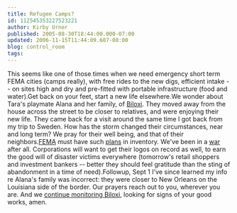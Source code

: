 ```yaml
---
title: Refugee Camps?
id: 112545353227523221
author: Kirby Urner
published: 2005-08-30T18:44:00.000-07:00
updated: 2006-11-15T11:44:09.687-08:00
blog: control_room
tags: 
---
```


This seems like one of those times when we need emergency short term FEMA cities (camps really), with free rides to the new digs, efficient intake -- on sites high and dry and pre-fitted with portable infrastructure (food and water).Get back on your feet, start a new life elsewhere.We wonder about Tara's playmate Alana and her family, of [Biloxi](http://www.ctv.ca/servlet/ArticleNews/story/CTVNews/20050830_hurricane_katrina_050829/?hub=CTVNewsAt11). They moved away from the house across the street to be closer to relatives, and were enjoying their new life. They came back for a visit around the same time I got back from my trip to Sweden. How has the storm changed their circumstances, near and long term? We pray for their well being, and that of their neighbors.[FEMA](http://www.chron.com/cs/CDA/ssistory.mpl/nation/3332481) must have such [plans](http://www.spaceref.com/news/viewsr.html?pid=17915) in inventory. We've been in a [war](http://www.mercurynews.com/mld/mercurynews/news/politics/12516144.htm) after all. Corporations will want to get their logos on record as well, to earn the good will of disaster victims everywhere (tomorrow's retail shoppers and investment bankers -- better they should feel gratitude than the sting of abandonment in a time of need).Followup, Sept 1  I've since learned my info re Alana's family was incorrect: they were closer to New Orleans on the Louisiana side of the border. Our prayers reach out to you, wherever you are. And we [continue monitoring Biloxi](http://www.chron.com/cs/CDA/ssistory.mpl/nation/3408238), looking for signs of your good works, amen.